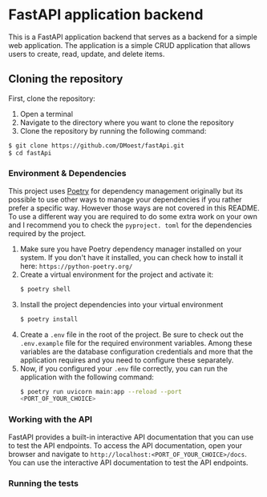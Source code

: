 # FastAPI application backend

This is a FastAPI application backend that serves as a backend for a simple web
application. The application is a simple CRUD application that allows users to
create, read, update, and delete items.

## Cloning the repository

First, clone the repository:

1. Open a terminal
2. Navigate to the directory where you want to clone the repository
3. Clone the repository by running the following command:

```bash
$ git clone https://github.com/DMoest/fastApi.git
$ cd fastApi
```

### Environment & Dependencies

This project uses [Poetry](https://python-poetry.org/) for dependency
management originally but its possible to use other ways to manage your
dependencies if you rather prefer a specific way. However those ways are not
covered in this README. To use a different way you are required to do
some extra work on your own and I recommend you to check the `pyproject.
toml` for the dependencies required by the project.

1. Make sure you have Poetry dependency manager installed on your system. If
   you don't have it installed, you can check how to install it here:
   `https://python-poetry.org/`
2. Create a virtual environment for the project and activate it:
   ```bash
   $ poetry shell
   ```
3. Install the project dependencies into your virtual environment
   ```bash 
   $ poetry install
   ```
4. Create a `.env` file in the root of the project. Be sure to check out
   the `.env.example` file for the required environment variables. Among
   these variables are the database configuration credentials and more that
   the application requires and you need to configure these separately.
5. Now, if you configured your `.env` file correctly, you can run the
   application with the following command:
   ```bash
   $ poetry run uvicorn main:app --reload --port 
   <PORT_OF_YOUR_CHOICE>
   ```

### Working with the API

FastAPI provides a built-in interactive API documentation that you can use to
test the API endpoints. To access the API documentation, open your browser and
navigate to `http://localhost:<PORT_OF_YOUR_CHOICE>/docs`. You can use the
interactive API documentation to test the API endpoints.

### Running the tests
